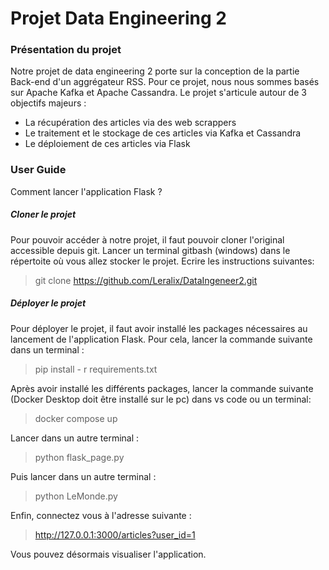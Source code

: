 # Projet Data Engineering 2 
### Présentation du projet
Notre projet de data engineering 2 porte sur la conception de la partie Back-end d'un aggrégateur RSS. 
Pour ce projet, nous nous sommes basés sur Apache Kafka et Apache Cassandra. 
Le projet s'articule autour de 3 objectifs majeurs : 
- La récupération des articles via des web scrappers 
- Le traitement et le stockage de ces articles via Kafka et Cassandra
- Le déploiement de ces articles via Flask

### User Guide
Comment lancer l'application Flask ?
##### Cloner le projet
Pour pouvoir accéder à notre projet, il faut pouvoir cloner l'original accessible depuis git.
Lancer un terminal gitbash (windows) dans le répertoite où vous allez stocker le projet.
Ecrire les instructions suivantes:
> git clone https://github.com/Leralix/DataIngeneer2.git

##### Déployer le projet

Pour déployer le projet, il faut avoir installé les packages nécessaires au lancement de l'application Flask. 
Pour cela, lancer la commande suivante dans un terminal : 
> pip install - r requirements.txt

Après avoir installé les différents packages, lancer la commande suivante (Docker Desktop doit être installé sur le pc) dans vs code ou un terminal: 
> docker compose up

Lancer dans un autre terminal :
> python flask_page.py

Puis lancer dans un autre terminal : 
> python LeMonde.py

Enfin, connectez vous à l'adresse suivante :
> http://127.0.0.1:3000/articles?user_id=1

Vous pouvez désormais visualiser l'application.

